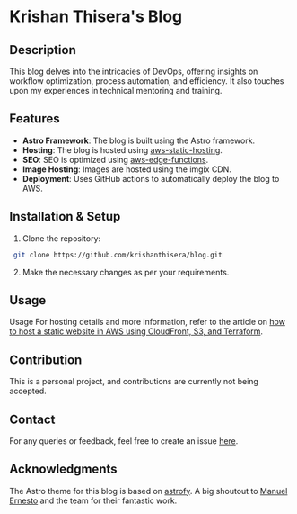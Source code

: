 # Krishan Thisera's Blog

## Description

This blog delves into the intricacies of DevOps, offering insights on workflow optimization, process automation, and efficiency. It also touches upon my experiences in technical mentoring and training.

## Features

- **Astro Framework**: The blog is built using the Astro framework.
- **Hosting**: The blog is hosted using [aws-static-hosting](https://github.com/krishanthisera/aws-static-hosting).
- **SEO**: SEO is optimized using [aws-edge-functions](https://github.com/krishanthisera/aws-edge-functions).
- **Image Hosting**: Images are hosted using the imgix CDN.
- **Deployment**: Uses GitHub actions to automatically deploy the blog to AWS.

## Installation & Setup

1. Clone the repository:

  ```bash
   git clone https://github.com/krishanthisera/blog.git

  ```

2. Make the necessary changes as per your requirements.

## Usage

Usage
For hosting details and more information, refer to the article on [how to host a static website in AWS using CloudFront, S3, and Terraform](https://dev.to/krishanthisera/host-a-static-website-in-aws-using-cloudfront-s3-and-terraform-hgg).

## Contribution

This is a personal project, and contributions are currently not being accepted.

## Contact

For any queries or feedback, feel free to create an issue [here](https://github.com/krishanthisera/blog/issues).

## Acknowledgments

The Astro theme for this blog is based on [astrofy](https://github.com/manuelernestog/astrofy). A big shoutout to [Manuel Ernesto](https://github.com/manuelernestog) and the team for their fantastic work.
